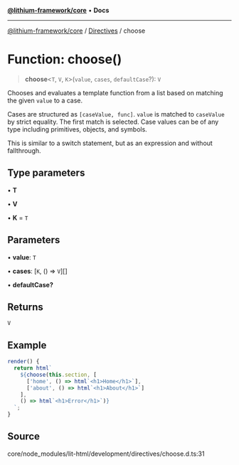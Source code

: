 [**@lithium-framework/core**](../../../README.md) • **Docs**

***

[@lithium-framework/core](../../../README.md) / [Directives](../README.md) / choose

# Function: choose()

> **choose**\<`T`, `V`, `K`\>(`value`, `cases`, `defaultCase`?): `V`

Chooses and evaluates a template function from a list based on matching
the given `value` to a case.

Cases are structured as `[caseValue, func]`. `value` is matched to
`caseValue` by strict equality. The first match is selected. Case values
can be of any type including primitives, objects, and symbols.

This is similar to a switch statement, but as an expression and without
fallthrough.

## Type parameters

• **T**

• **V**

• **K** = `T`

## Parameters

• **value**: `T`

• **cases**: [`K`, () => `V`][]

• **defaultCase?**

## Returns

`V`

## Example

```ts
render() {
  return html`
    ${choose(this.section, [
      ['home', () => html`<h1>Home</h1>`],
      ['about', () => html`<h1>About</h1>`]
    ],
    () => html`<h1>Error</h1>`)}
  `;
}
```

## Source

core/node\_modules/lit-html/development/directives/choose.d.ts:31
